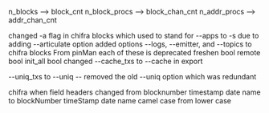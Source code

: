 n_blocks --> block_cnt
n_block_procs --> block_chan_cnt
n_addr_procs --> addr_chan_cnt

changed -a flag in chifra blocks which used to stand for --apps to -s due to adding --articulate option
added options --logs, --emitter, and --topics to chifra blocks
From pinMan each of these is deprecated
	freshen  bool
	remote   bool
	init_all bool
changed --cache_txs to --cache in export



--uniq_txs to --uniq -- removed the old --uniq option which was redundant


chifra when
	field headers changed from
		blocknumber	timestamp	date	name
	to
		blockNumber	timeStamp	date	name
	camel case from lower case

